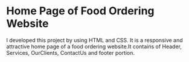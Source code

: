 # Home Page of Food Ordering Website
I developed this project by using HTML and CSS. It is a responsive and attractive home page of a food ordering website.It contains of Header, Services, OurClients, ContactUs and footer portion.